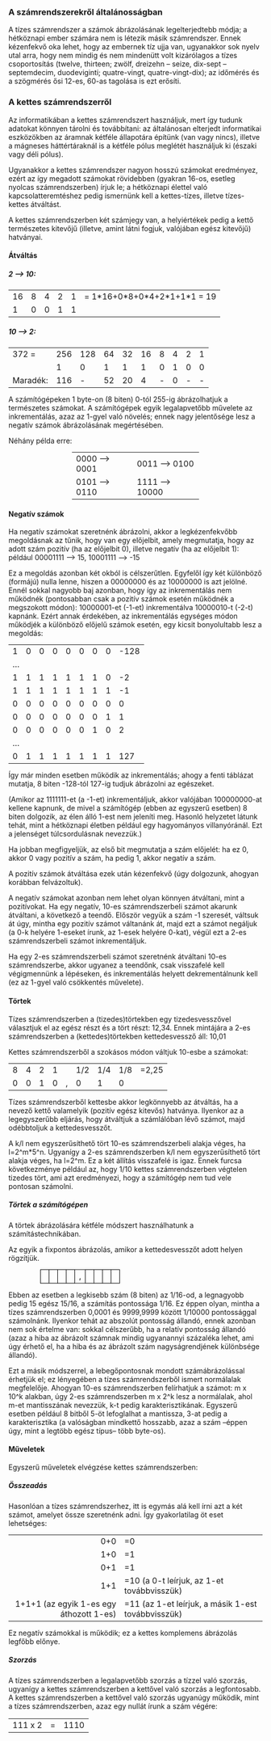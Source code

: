 ### A számrendszerekről általánosságban

A tízes számrendszer a számok ábrázolásának legelterjedtebb módja; a hétköznapi ember számára nem is létezik másik számrendszer. Ennek kézenfekvő oka lehet, hogy az embernek tíz ujja van, ugyanakkor sok nyelv utal arra, hogy nem mindig és nem mindenütt volt kizárólagos a tízes csoportosítás (twelve, thirteen; zwölf, dreizehn – seize, dix-sept – septemdecim, duodeviginti; quatre-vingt, quatre-vingt-dix); az időmérés és a szögmérés ősi 12-es, 60-as tagolása is ezt erősíti.

### A kettes számrendszerről

Az informatikában a kettes számrendszert használjuk, mert így tudunk adatokat könnyen tárolni és továbbítani: az általánosan elterjedt informatikai eszközökben az áramnak kétféle állapotára építünk (van vagy nincs), illetve a mágneses háttértáraknál is a kétféle pólus meglétét használjuk ki (északi vagy déli pólus).

Ugyanakkor a kettes számrendszer nagyon hosszú számokat eredményez, ezért az így megadott számokat rövidebben (gyakran 16-os, esetleg nyolcas számrendszerben) írjuk le; a hétköznapi élettel való kapcsolatteremtéshez pedig ismernünk kell a kettes-tízes, illetve tízes-kettes átváltást.

A kettes számrendszerben két számjegy van, a helyiértékek pedig a kettő természetes kitevőjű (illetve, amint látni fogjuk, valójában egész kitevőjű) hatványai.

#### Átváltás

##### 2 --> 10:

<table style="margin: auto;">
<tr>
<td>16</td>
<td>8</td>
<td>4</td>
<td>2</td>
<td>1</td>
<td>= 1*16+0*8+0*4+2*1+1*1 = 19</td>
</tr>
<tr>
<td>1</td>
<td>0</td>
<td>0</td>
<td>1</td>
<td>1</td>  
</tr>  
</table>

##### 10 --> 2:

<table style="margin:auto">
<tr>
<td>372 =</td>
<td>256</td>
<td>128</td>
<td>64</td>
<td>32</td>
<td>16</td>
<td>8</td>
<td>4</td>
<td>2</td>
<td>1</td>
</tr>
<tr>
<td></td>
<td>1</td>
<td>0</td>
<td>1</td>
<td>1</td>
<td>1</td>
<td>0</td>
<td>1</td>
<td>0</td>
<td>0</td>  
</tr>  
<tr>
<td>Maradék:</td>
<td>116</td>
<td>-</td>
<td>52</td>
<td>20</td>
<td>4</td>
<td>-</td>
<td>0</td>
<td>-</td>
<td>-</td>
</tr>
</table>

A számítógépeken 1 byte-on (8 biten) 0-tól 255-ig ábrázolhatjuk a természetes számokat. A számítógépek egyik legalapvetőbb művelete az inkrementálás, azaz az 1-gyel való növelés; ennek nagy jelentősége lesz a negatív számok ábrázolásának megértésében.

Néhány példa erre:
<table style="margin:auto; width: 50%;">
<tr>
<td>0000 --> 0001</td>
<td>0011 --> 0100</td>
</tr>
<tr>
<td>0101 --> 0110</td>
<td>1111 --> 10000</td>  
</tr>
</table>

#### Negatív számok

Ha negatív számokat szeretnénk ábrázolni, akkor a legkézenfekvőbb megoldásnak az tűnik, hogy van egy előjelbit, amely megmutatja, hogy az adott szám pozitív (ha az előjelbit 0), illetve negatív (ha az előjelbit 1): például 00001111 --> 15, 10001111 --> -15

Ez a megoldás azonban két okból is célszerűtlen. Egyfelől így két különböző (formájú) nulla lenne, hiszen a 00000000 és az 10000000 is azt jelölné. Ennél sokkal nagyobb baj azonban, hogy így az inkrementálás nem működnék (pontosabban csak a pozitív számok esetén működnék a megszokott módon): 10000001-et (-1-et) inkrementálva 10000010-t (-2-t) kapnánk. Ezért annak érdekében, az inkrementálás egységes módon működjék a különböző előjelű számok esetén, egy kicsit bonyolultabb lesz a megoldás:

<table style="margin:auto">
<tr>
<td>1</td>
<td>0</td>
<td>0</td>
<td>0</td>
<td>0</td>
<td>0</td>
<td>0</td>
<td>0</td>
<td>-128</td>
</tr>
<tr>
<td colspan='8'>…</td>
</tr>
<tr>
<td>1</td>
<td>1</td>
<td>1</td>
<td>1</td>
<td>1</td>
<td>1</td>
<td>1</td>
<td>0</td>
<td>-2</td>
</tr>
<tr>
<td>1</td>
<td>1</td>
<td>1</td>
<td>1</td>
<td>1</td>
<td>1</td>
<td>1</td>
<td>1</td>
<td>-1</td>
</tr>
<tr>
<td>0</td>
<td>0</td>
<td>0</td>
<td>0</td>
<td>0</td>
<td>0</td>
<td>0</td>
<td>0</td>
<td>0</td>
</tr>
<tr>
<td>0</td>
<td>0</td>
<td>0</td>
<td>0</td>
<td>0</td>
<td>0</td>
<td>0</td>
<td>1</td>
<td>1</td>
</tr>
<tr>
<td>0</td>
<td>0</td>
<td>0</td>
<td>0</td>
<td>0</td>
<td>0</td>
<td>1</td>
<td>0</td>
<td>2</td>
</tr>
<tr>
<td colspan='8'>…</td>
</tr>
<tr>
<td>0</td>
<td>1</td>
<td>1</td>
<td>1</td>
<td>1</td>
<td>1</td>
<td>1</td>
<td>1</td>
<td>127</td>
</tr>
</table>

Így már minden esetben működik az inkrementálás; ahogy a fenti táblázat mutatja, 8 biten -128-tól 127-ig tudjuk ábrázolni az egészeket.

(Amikor az 1111111-et (a -1-et) inkrementáljuk, akkor valójában 100000000-at kellene kapnunk, de mivel a számítógép (ebben az egyszerű esetben) 8 biten dolgozik, az élen álló 1-est nem jeleníti meg. Hasonló helyzetet látunk tehát, mint a hétköznapi életben például egy hagyományos villanyóránál. Ezt a jelenséget túlcsordulásnak nevezzük.)

Ha jobban megfigyeljük, az első bit megmutatja a szám előjelét: ha ez 0, akkor 0 vagy pozitív a szám, ha pedig 1, akkor negatív a szám.

A pozitív számok átváltása ezek után kézenfekvő (úgy dolgozunk, ahogyan korábban felvázoltuk).

A negatív számokat azonban nem lehet olyan könnyen átváltani, mint a pozitívokat. Ha egy negatív, 10-es számrendszerbeli számot akarunk átváltani, a következő a teendő. Először vegyük a szám -1 szeresét, váltsuk át úgy, mintha egy pozitív számot váltanánk át, majd ezt a számot negáljuk (a 0-k helyére 1-eseket írunk, az 1-esek helyére 0-kat), végül ezt a 2-es számrendszerbeli számot inkrementáljuk.

Ha egy 2-es számrendszerbeli számot szeretnénk átváltani 10-es számrendszerbe, akkor ugyanez a teendőnk, csak visszafelé kell végigmennünk a lépéseken, és inkrementálás helyett dekrementálnunk kell (ez az 1-gyel való csökkentés művelete).

#### Törtek

Tízes számrendszerben a (tizedes)törtekben egy tizedesvesszővel választjuk el az egész részt és a tört részt: 12,34. Ennek mintájára a 2-es számrendszerben a (kettedes)törtekben kettedesvessző áll: 10,01

Kettes számrendszerből a szokásos módon váltjuk 10-esbe a számokat:

<table style='margin: auto'>
<tr>
<td>8</td>
<td>4</td>
<td>2</td>
<td>1</td>
<td></td>
<td>1/2</td>
<td>1/4</td>
<td>1/8</td>
<td>=2,25</td>
</tr>
<tr>
<td>0</td>
<td>0</td>
<td>1</td>
<td>0</td>
<td>,</td>
<td>0</td>
<td>1</td>
<td>0</td>
<td></td>
</tr>
</table>

Tízes számrendszerből kettesbe akkor legkönnyebb az átváltás, ha a nevező kettő valamelyik (pozitív egész kitevős) hatványa. Ilyenkor az a legegyszerűbb eljárás, hogy átváltjuk a számlálóban lévő számot, majd odébbtoljuk a kettedesvesszőt.

A k/l nem egyszerűsíthető tört 10-es számrendszerbeli alakja véges, ha l=2^m*5^n. Ugyanígy a 2-es számrendszerben k/l nem egyszerűsíthető tört alakja véges, ha l=2^m. Ez a két állítás visszafelé is igaz. Ennek furcsa következménye például az, hogy 1/10 kettes számrendszerben végtelen tizedes tört, ami azt eredményezi, hogy a számítógép nem tud vele pontosan számolni.

##### Törtek a számítógépen

A törtek ábrázolására kétféle módszert használhatunk a számítástechnikában.

Az egyik a fixpontos ábrázolás, amikor a kettedesvesszőt adott helyen rögzítjük.

<table style='margin: auto; width: 75%'>
<tr>
<td style='border: black solid 1px'></td>
<td style='border: black solid 1px'></td>
<td style='border: black solid 1px'></td>
<td style='border: black solid 1px'></td>
<td style='border: none; text-align: center'>,</td>
<td style='border: black solid 1px'></td>
<td style='border: black solid 1px'></td>
<td style='border: black solid 1px'></td>
<td style='border: black solid 1px'></td>
</tr>
</table>

Ebben az esetben a legkisebb szám (8 biten) az 1/16-od, a legnagyobb pedig 15 egész 15/16, a számítás pontossága 1/16. Ez éppen olyan, mintha a tízes számrendszerben 0,0001 és 9999,9999 között 1/10000 pontossággal számolnánk. Ilyenkor tehát az abszolút pontosság állandó, ennek azonban nem sok értelme van: sokkal célszerűbb, ha a relatív pontosság állandó (azaz a hiba az ábrázolt számnak mindig ugyanannyi százaléka lehet, ami úgy érhető el, ha a hiba és az ábrázolt szám nagyságrendjének különbsége állandó).

Ezt a másik módszerrel, a lebegőpontosnak mondott számábrázolással érhetjük el; ez lényegében a tízes számrendszerből ismert normálalak megfelelője. Ahogyan 10-es számrendszerben felírhatjuk a számot: m x 10^k alakban, úgy 2-es számrendszerben m x 2^k lesz a normálalak, ahol m-et mantisszának nevezzük, k-t pedig karakterisztikának. Egyszerű esetben például 8 bitből 5-öt lefoglalhat a mantissza, 3-at pedig a karakterisztika (a valóságban mindkettő hosszabb, azaz a szám –éppen úgy, mint a legtöbb egész típus–
több byte-os).

#### Műveletek

Egyszerű műveletek elvégzése kettes számrendszerben:

##### Összeadás

Hasonlóan a tízes számrendszerhez, itt is egymás alá kell írni azt a két számot, amelyet össze szeretnénk adni. Így gyakorlatilag öt eset lehetséges:

<table style='margin: auto;'>
<tr>
<td style='text-align: right'>0+0</td>
<td>=0</td>
</tr>
<tr>
<td style='text-align: right'>1+0</td>
<td>=1</td>
</tr>
<tr>
<td style='text-align: right'>0+1</td>
<td>=1</td>
</tr>
<tr>
<td style='text-align: right'>1+1</td>
<td>=10 (a 0-t leírjuk, az 1-et továbbvisszük)</td>
</tr>
<tr>
<td style='text-align: right'>1+1+1 (az egyik 1-es egy áthozott 1-es)</td>
<td>=11 (az 1-et leírjuk, a másik 1-est továbbvisszük)</td>
</tr>
</table>

Ez negatív számokkal is működik; ez a kettes komplemens ábrázolás legfőbb előnye.

##### Szorzás

A tízes számrendszerben a legalapvetőbb szorzás a tízzel való szorzás, ugyanígy a kettes számrendszerben a kettővel való szorzás a legfontosabb. A kettes számrendszerben a kettővel való szorzás ugyanúgy működik, mint a tízes számrendszerben, azaz egy nullát írunk a szám végére:
<table>
<tr>
<td>111 x 2</td>
<td>=</td>
<td>1110</td>
</tr>
</table>
